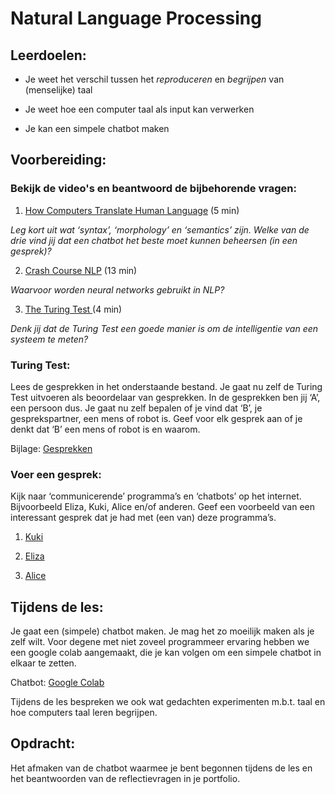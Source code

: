 # Natural Language Processing

## Leerdoelen:

* Je weet het verschil tussen het *reproduceren* en *begrijpen* van (menselijke) taal

* Je weet hoe een computer taal als input kan verwerken

* Je kan een simpele chatbot maken

## Voorbereiding:

### Bekijk de video's en beantwoord de bijbehorende vragen:

1. [How Computers Translate Human Language](https://www.youtube.com/watch?v=X4BmV2t83SM) (5 min)

*Leg kort uit wat ‘syntax’, ‘morphology’ en ‘semantics’ zijn. Welke van de drie vind jij dat een chatbot het beste moet kunnen beheersen (in een gesprek)?*

2. [Crash Course NLP](https://www.youtube.com/watch?v=oi0JXuL19TA) (13 min)

*Waarvoor worden neural networks gebruikt in NLP?*

3. [The Turing Test ](https://youtu.be/3wLqsRLvV-c)(4 min)

*Denk jij dat de Turing Test een goede manier is om de intelligentie van een systeem te meten?*

### Turing Test:

Lees de gesprekken in het onderstaande bestand. Je gaat nu zelf de Turing Test uitvoeren als beoordelaar van gesprekken. In de gesprekken ben jij ‘A’, een persoon dus. Je gaat nu zelf bepalen of je vind dat ‘B’, je gesprekspartner, een mens of robot is. Geef voor elk gesprek aan of je denkt dat ‘B’ een mens of robot is en waarom. 

Bijlage: [Gesprekken](../assets/Gesprekken.pdf)

### Voer een gesprek:

Kijk naar ‘communicerende’ programma’s en ‘chatbots’ op het internet. Bijvoorbeeld Eliza, Kuki, Alice en/of anderen. Geef een voorbeeld van een interessant gesprek dat je had met (een van) deze programma’s.

1. [Kuki](https://www.pandorabots.com/mitsuku/)

2. [Eliza](https://web.njit.edu/~ronkowit/eliza.html)

3. [Alice](https://www.pandorabots.com/pandora/talk?botid=b8d616e35e36e881)

## Tijdens de les:

Je gaat een (simpele) chatbot maken. Je mag het zo moeilijk maken als je zelf wilt. Voor degene met niet zoveel programmeer ervaring hebben we een google colab aangemaakt, die je kan volgen om een simpele chatbot in elkaar te zetten.

Chatbot: [Google Colab](https://colab.research.google.com/drive/1F_98RkKS5rdTw0vJyyg5p7DmAU4q6XPR?usp=sharing)

Tijdens de les bespreken we ook wat gedachten experimenten m.b.t. taal en hoe computers taal leren begrijpen.

## Opdracht:

Het afmaken van de chatbot waarmee je bent begonnen tijdens de les en het beantwoorden van de reflectievragen in je portfolio.
